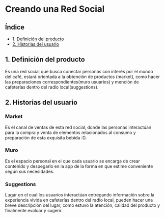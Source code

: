 # Creando una Red Social

## Índice

- [1. Definición del producto](#1-Definición-del-producto)
- [2. Historias del usuario](#2-historias-del-usuario)

## 1. Definición del producto

Es una red social que busca conectar personas con interés por el mundo del café, estará orientada a la obtención de productos (market), como hacer las preparaciones correspondientes(muro usuarios) y mención de cafeterías dentro del radio local(suggestions).

## 2. Historias del usuario

### Market

Es el canal de ventas de esta red social, donde las personas interactúan para la compra y venta de elementos relacionados al consumo y preparación de esta exquisita bebida :D.

### Muro

Es el espacio personal en el que cada usuario se encarga de crear contenido y despegarlo en la app de la forma en que estime conveniente según sus necesidades.

### Suggestions

Lugar en el cual los usuarios interactúan entregando información sobre la experiencia vivida en cafeterías dentro del radio local, pueden hacer una breve descripción del lugar, como estuvo la atención, calidad del producto y finalmente evaluar y sugerir.
